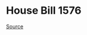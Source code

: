 # House Bill 1576

[Source](http://lawfilesext.leg.wa.gov/biennium/2021-22/Xml/Bills/House%20Bills/1576.xml)